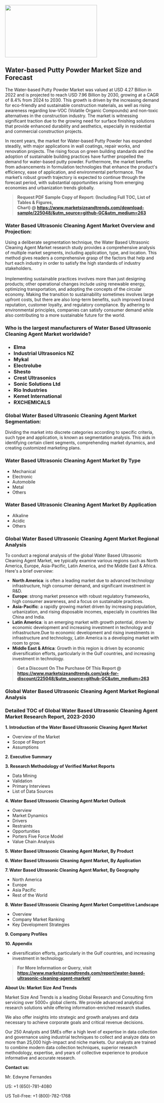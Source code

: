 <p><img class="alignnone size-medium wp-image-20088" src="https://ffe5etoiles.com/wp-content/uploads/2024/12/MST1-300x171.png" alt="" width="300" height="171" /></p><h2>Water-based Putty Powder Market Size and Forecast</h2><p>The Water-based Putty Powder Market was valued at USD 4.27 Billion in 2022 and is projected to reach USD 7.96 Billion by 2030, growing at a CAGR of 8.4% from 2024 to 2030. This growth is driven by the increasing demand for eco-friendly and sustainable construction materials, as well as rising awareness regarding low-VOC (Volatile Organic Compounds) and non-toxic alternatives in the construction industry. The market is witnessing significant traction due to the growing need for surface finishing solutions that provide enhanced durability and aesthetics, especially in residential and commercial construction projects.</p><p>In recent years, the market for Water-based Putty Powder has expanded steadily, with major applications in wall coatings, repair works, and renovation projects. The rising focus on green building standards and the adoption of sustainable building practices have further propelled the demand for water-based putty powder. Furthermore, the market benefits from advancements in formulation technologies that enhance the product's efficiency, ease of application, and environmental performance. The market’s robust growth trajectory is expected to continue through the forecast period, with substantial opportunities arising from emerging economies and urbanization trends globally.</p></p><blockquote id="" class=""><strong>Request PDF Sample Copy of Report: (Including Full TOC, List of Tables &amp; Figures, Chart)&nbsp;@&nbsp;<strong><a href="https://www.marketsizeandtrends.com/download-sample/225048/&utm_source=github-GC&utm_medium=263" target="_blank">https://www.marketsizeandtrends.com/download-sample/225048/&utm_source=github-GC&utm_medium=263</a></strong></strong></blockquote><h3 id="" class="">Water Based Ultrasonic Cleaning Agent Market&nbsp;Overview and Projection:</h3><p id="" class="">Using a deliberate segmentation technique, the Water Based Ultrasonic Cleaning Agent Market research study provides a comprehensive analysis of multiple market segments, including application, type, and location. This method gives readers a comprehensive grasp of the factors that help and hurt each industry in order to satisfy the high standards of industry stakeholders. <br /> <br />Implementing sustainable practices involves more than just designing products; other operational changes include using renewable energy, optimizing transportation, and adopting the concepts of the circular economy. Making the transition to sustainability sometimes involves large upfront costs, but there are also long-term benefits, such improved brand reputation, customer loyalty, and regulatory compliance. By adhering to environmental principles, companies can satisfy consumer demand while also contributing to a more sustainable future for the world.</p><h3 id="" class="">Who is the largest manufacturers of&nbsp;Water Based Ultrasonic Cleaning Agent Market worldwide?</h3><h3 class=""><p><ul><li>Elma </li><li> Industrial Ultrasonics NZ </li><li> Mykal </li><li> Electrolube </li><li> Shesto </li><li> Crest Ultrasonics </li><li> Sonic Solutions Ltd </li><li> Rio Industries </li><li> Kemet International </li><li> RXCHEMICALS</li></ul></p></h3><h3 id="" class="">Global&nbsp;Water Based Ultrasonic Cleaning Agent Market Segmentation:</h3><p id="" class="">Dividing the market into discrete categories according to specific criteria, such type and application, is known as segmentation analysis. This aids in identifying certain client segments, comprehending market dynamics, and creating customized marketing plans.</p><h3 id="" class="">Water Based Ultrasonic Cleaning Agent Market&nbsp;By Type</h3><p><p><ul><li>Mechanical</li><li> Electronic</li><li> Automobile</li><li> Metal</li><li> Others</p></li></ul></p></p><h3 id="" class="">Water Based Ultrasonic Cleaning Agent Market&nbsp;By Application</h3><p class=""><p><ul><li>Alkaline</li><li> Acidic</li><li> Others</li></ul></p></p><h3 id="" class="">Global Water Based Ultrasonic Cleaning Agent Market Regional Analysis</h3><p id="" class="">To conduct a regional analysis of the global Water Based Ultrasonic Cleaning Agent Market, we typically examine various regions such as North America, Europe, Asia-Pacific, Latin America, and the Middle East &amp; Africa. Here's a brief overview:</p><ul><li><strong>North America</strong>: is often a leading market due to advanced technology infrastructure, high consumer demand, and significant investment in R&amp;D.</li><li><strong>Europe</strong>: strong market presence with robust regulatory frameworks, high consumer awareness, and a focus on sustainable practices.</li><li><strong>Asia-Pacific</strong>: a rapidly growing market driven by increasing population, urbanization, and rising disposable incomes, especially in countries like China and India.</li><li><strong>Latin America</strong>: is an emerging market with growth potential, driven by economic development and increasing investment in technology and infrastructure.Due to economic development and rising investments in infrastructure and technology, Latin America is a developing market with room to grow.</li><li><strong>Middle East &amp; Africa</strong>: Growth in this region is driven by economic diversification efforts, particularly in the Gulf countries, and increasing investment in technology.</li></ul><blockquote id="" class=""><strong>Get a Discount On The Purchase Of This Report @ <strong><a href="https://www.marketsizeandtrends.com/ask-for-discount/225048/&utm_source=github-GC&utm_medium=263" target="_blank">https://www.marketsizeandtrends.com/ask-for-discount/225048/&utm_source=github-GC&utm_medium=263</a></strong></strong></blockquote><h3 id="" class="">Global Water Based Ultrasonic Cleaning Agent Market Regional Analysis</h3><h3 id="" class="">Detailed TOC of Global Water Based Ultrasonic Cleaning Agent Market Research Report, 2023-2030</h3><p id="" class=""><strong>1. Introduction of the Water Based Ultrasonic Cleaning Agent Market</strong></p><ul><li>Overview of the Market</li><li>Scope of Report</li><li>Assumptions</li></ul><p id="" class=""><strong>2. Executive Summary</strong></p><p id="" class=""><strong>3. Research Methodology of Verified Market Reports</strong></p><ul><li>Data Mining</li><li>Validation</li><li>Primary Interviews</li><li>List of Data Sources</li></ul><p id="" class=""><strong>4. Water Based Ultrasonic Cleaning Agent Market Outlook</strong></p><ul><li>Overview</li><li>Market Dynamics</li><li>Drivers</li><li>Restraints</li><li>Opportunities</li><li>Porters Five Force Model</li><li>Value Chain Analysis</li></ul><p id="" class=""><strong>5. Water Based Ultrasonic Cleaning Agent Market, By Product</strong></p><p id="" class=""><strong>6. Water Based Ultrasonic Cleaning Agent Market, By Application</strong></p><p id="" class=""><strong>7. Water Based Ultrasonic Cleaning Agent Market, By Geography</strong></p><ul><li>North America</li><li>Europe</li><li>Asia Pacific</li><li>Rest of the World</li></ul><p id="" class=""><strong>8. Water Based Ultrasonic Cleaning Agent Market Competitive Landscape</strong></p><ul><li>Overview</li><li>Company Market Ranking</li><li>Key Development Strategies</li></ul><p id="" class=""><strong>9. Company Profiles</strong></p><p id="" class=""><strong>10. Appendix</strong></p><ul><li>diversification efforts, particularly in the Gulf countries, and increasing investment in technology.</li></ul><blockquote id="" class=""><strong>For More Information or Query, visit <strong><strong><a href="https://www.marketsizeandtrends.com/report/water-based-ultrasonic-cleaning-agent-market/" target="_blank">https://www.marketsizeandtrends.com/report/water-based-ultrasonic-cleaning-agent-market/</a></strong></strong></strong></blockquote><p id="" class=""><strong>About Us: Market Size And Trends</strong></p><p id="" class="">Market Size And Trends is a leading Global Research and Consulting firm servicing over 5000+ global clients. We provide advanced analytical research solutions while offering information-enriched research studies.</p><p id="" class="">We also offer insights into strategic and growth analyses and data necessary to achieve corporate goals and critical revenue decisions.</p><p id="" class="">Our 250 Analysts and SMEs offer a high level of expertise in data collection and governance using industrial techniques to collect and analyze data on more than 25,000 high-impact and niche markets. Our analysts are trained to combine modern data collection techniques, superior research methodology, expertise, and years of collective experience to produce informative and accurate research.</p><p id="" class=""><strong>Contact us:</strong></p><p id="" class="">Mr. Edwyne Fernandes</p><p id="" class="">US: +1 (650)-781-4080</p><p id="" class="">US Toll-Free: +1 (800)-782-1768</p>
